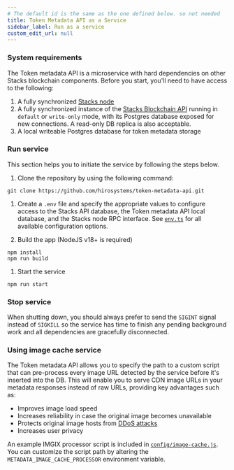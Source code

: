 ```yaml
---
# The default id is the same as the one defined below. so not needed
title: Token Metadata API as a Service
sidebar_label: Run as a service
custom_edit_url: null
---
```


### System requirements

The Token metadata API is a microservice with hard dependencies on other Stacks blockchain components. Before you start, you'll need to have access to the following:

1. A fully synchronized [Stacks node](https://github.com/stacks-network/stacks-blockchain)
1. A fully synchronized instance of the [Stacks Blockchain API](https://github.com/hirosystems/stacks-blockchain-api) running in `default` or `write-only` mode, with its Postgres database exposed for new connections. A read-only DB replica is also acceptable.
1. A local writeable Postgres database for token metadata storage

### Run service

This section helps you to initiate the service by following the steps below.

1. Clone the repository by using the following command:

`git clone https://github.com/hirosystems/token-metadata-api.git`

1. Create a `.env` file and specify the appropriate values to configure access to the Stacks API database, the Token metadata API local database, and the Stacks node RPC interface. See [`env.ts`](https://github.com/hirosystems/token-metadata-api/tree/master/src/env.ts) for all available configuration options.

2. Build the app (NodeJS v18+ is required)

```
npm install
npm run build
```

1. Start the service

```
npm run start
```

### Stop service

When shutting down, you should always prefer to send the `SIGINT` signal instead of `SIGKILL` so the service has time to finish any pending background work and all dependencies are gracefully disconnected.

### Using image cache service

The Token metadata API allows you to specify the path to a custom script that can pre-process every image URL detected by the service before it's inserted into the DB. This will enable you to serve CDN image URLs in your metadata responses instead of raw URLs, providing key advantages such as:

- Improves image load speed
- Increases reliability in case the original image becomes unavailable
- Protects original image hosts from [DDoS attacks](https://wikipedia.org/wiki/Denial-of-service_attack)
- Increases user privacy

An example IMGIX processor script is included in [`config/image-cache.js`](https://github.com/hirosystems/token-metadata-api/blob/master/config/image-cache.js).
You can customize the script path by altering the `METADATA_IMAGE_CACHE_PROCESSOR` environment variable.

